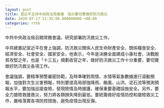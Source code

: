 ```yaml
---
layout: post
title: 習近平主持中央政治局會議　指示要切實做好防汛救災
date: 2020-07-17 21:35:06.000000000 +08:00
categories: rthk
---
```


中共中央政治局召開常務會議，研究部署防汛救災工作。

中共總書記習近平在會上強調，防汛救災關係人民生命財產安全，關係糧食安全、經濟安全、社會安全、國家安全，他表示，今年是決勝全面建成小康社會、決戰脫貧攻堅之年，也是「十三五」規劃收官之年，做好防汛救災工作十分重要，要切實做好防汛救災各項工作。

會議強調，要精準預警嚴密防範，及時準確對雨情、水情等氣象數據進行滾動預報，加強對次生災害預報，特別要提高局部強降雨、颱風、山洪、泥石流等預測預報水平，要加強巡堤查險，發現險情及時搶護，確保重要基礎設施安全。另外，要全力搶險救援救災，努力將各類損失降到最低。要統籌做好疫情防控和搶險救災工作，嚴格落實各項防控措施，避免疫情出現反彈。
